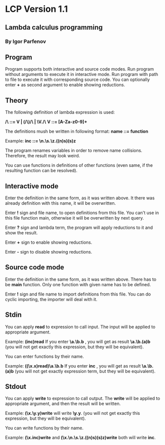 # LCP Version 1.1
## Lambda calculus programming
### By Igor Parfenov

## Program

Program supports both interactive and source code modes.
Run program without arguments to execute it in interactive mode.
Run program with path to file to execute it with corresponding source code. You can optionally enter **+** as second argument to enable showing reductions.

## Theory

The following definition of lambda expression is used:

**/\\ ::= V | (/\\)/\\ | \\V./\\**
**V ::= [A-Za-z0-9]+**

The definitions mush be written in following format:
**name ::= function**

Example:
**inc ::= \n.\s.\z.((n)s)(s)z**

The program renames variables in order to remove name collisions. Therefore, the result may look weird.

You can use functions in definitions of other functions (even same, if the resulting function can be resolved).

## Interactive mode

Enter the definition in the same form, as it was written above.
It there was already definition with this name, it will be overwritten.

Enter **!** sign and file name, to open definitions from this file. You can't use in this file function main, otherwise it will be overwritten by next query.

Enter **?** sign and lambda term, the program will apply reductions to it and show the result.

Enter **+** sign to enable showing reductions.

Enter **-** sign to disable showing reductions.

## Source code mode

Enter the definition in the same form, as it was written above.
There has to be **main** function.
Only one function with given name has to be defined.

Enter **!** sign and file name to import definitions from this file. You can do cyclic importing, the importer will deal with it.

## Stdin

You can apply **read** to expression to call input. The input will be applied to appropriate argument.

Example:
**(inc)read**
If you enter
**\a.\b.b**
, you will get as result
**\a.\b.(a)b**
(you will not get exactly this expression, but they will be equivalent).

You can enter functions by their name.

Example:
**((\x.x)read)\a.\b.b**
If you enter
**inc**
, you will get as result
**\a.\b.(a)b**
(you will not get exactly expression term, but they will be equivalent).

## Stdout

You can apply **write** to expression to call output. The **write** will be applied to appropriate argument, and then the result will be written.

Example:
**(\x.\y.y)write**
will write **\y.y**.
(you will not get exactly this expression, but they will be equivalent).

You can write functions by their name.

Example:
**(\x.inc)write**
and
**(\x.\n.\s.\z.((n)s)(s)z)write**
both will write **inc**.


